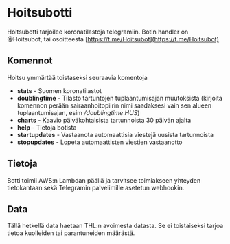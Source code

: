 # Hoitsubotti
Hoitsubotti tarjoilee koronatilastoja telegramiin. Botin handler on @Hoitsubot, tai osoitteesta [https://t.me/Hoitsubot](https://t.me/Hoitsubot)

## Komennot

Hoitsu ymmärtää toistaseksi seuraavia komentoja

+ **stats** - Suomen koronatilastot
+ **doublingtime** - Tilasto tartuntojen tuplaantumisajan muutoksista (kirjoita komennon perään sairaanhoitopiirin nimi saadaksesi vain sen alueen tuplaantumisajan, esim */doublingtime HUS*)
+ **charts** - Kaavio päiväkohtaisista tartunnoista 30 päivän ajalta
+ **help** - Tietoja botista
+ **startupdates** - Vastaanota automaattisia viestejä uusista tartunnoista
+ **stopupdates** - Lopeta automaattisten viestien vastaanotto

## Tietoja

Botti toimii AWS:n Lambdan päällä ja tarvitsee toimiakseen yhteyden tietokantaan sekä Telegramin palvelimille asetetun webhookin.

## Data

Tällä hetkellä data haetaan THL:n avoimesta datasta. Se ei toistaiseksi tarjoa tietoa kuolleiden tai parantuneiden määrästä.
